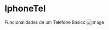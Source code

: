 # IphoneTel
Funcionalidades de um Telefone Basico
![image](https://github.com/Antonioluiz2/IphoneTel/assets/91625873/8ee200ff-cea4-4ec8-bbf3-761e3f01ae1b)
